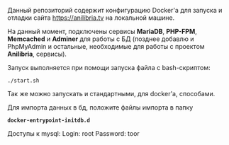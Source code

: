 Данный репозиторий содержит конфигурацию Docker'a
для запуска и отладки сайта https://anilibria.tv на локальной машине.

На данный момент, подключены сервисы **MariaDB**, **PHP-FPM**,
**Memcached** и **Adminer** для работы с БД
(позднее добавлю и PhpMyAdmin и остальные, необходимые для работы с
проектом **Anilibria**, сервисы).


Запуск выполняется при помощи запуска файла с bash-скриптом:

`./start.sh`

Так же можно запускать и стандартными, для docker'a, способами.

Для импорта данных в бд, положите файлы импорта в папку

**`docker-entrypoint-initdb.d`**

Доступы к mysql:
Login: root
Password: toor